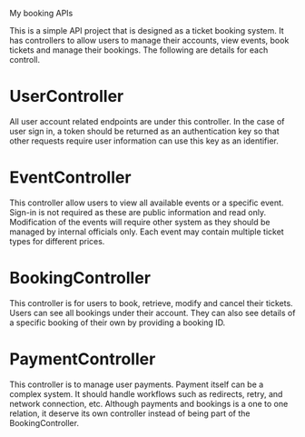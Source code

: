 My booking APIs

This is a simple API project that is designed as a ticket booking system. It has controllers to allow users to manage their accounts, view events, book tickets and manage their bookings. The following are details for each controll.

# UserController
All user account related endpoints are under this controller. In the case of user sign in, a token should be returned as an authentication key so that other requests require user information can use this key as an identifier.

# EventController
This controller allow users to view all available events or a specific event. Sign-in is not required as these are public information and read only. Modification of the events will require other system as they should be managed by internal officials only. Each event may contain multiple ticket types for different prices. 

# BookingController
This controller is for users to book, retrieve, modify and cancel their tickets. Users can see all bookings under their account. They can also see details of a specific booking of their own by providing a booking ID. 

# PaymentController
This controller is to manage user payments. Payment itself can be a complex system. It should handle workflows such as redirects, retry, and network connection, etc. Although payments and bookings is a one to one relation, it deserve its own controller instead of being part of the BookingController.
